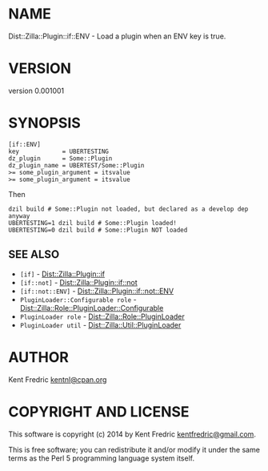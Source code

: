 # NAME

Dist::Zilla::Plugin::if::ENV - Load a plugin when an ENV key is true.

# VERSION

version 0.001001

# SYNOPSIS

    [if::ENV]
    key            = UBERTESTING
    dz_plugin      = Some::Plugin
    dz_plugin_name = UBERTEST/Some::Plugin
    >= some_plugin_argument = itsvalue
    >= some_plugin_argument = itsvalue

Then

    dzil build # Some::Plugin not loaded, but declared as a develop dep anyway
    UBERTESTING=1 dzil build # Some::Plugin loaded!
    UBERTESTING=0 dzil build # Some::Plugin NOT loaded

## SEE ALSO

- `[if]` - [Dist::Zilla::Plugin::if](https://metacpan.org/pod/Dist::Zilla::Plugin::if)
- `[if::not]` - [Dist::Zilla::Plugin::if::not](https://metacpan.org/pod/Dist::Zilla::Plugin::if::not)
- `[if::not::ENV]` - [Dist::Zilla::Plugin::if::not::ENV](https://metacpan.org/pod/Dist::Zilla::Plugin::if::not::ENV)
- `PluginLoader::Configurable role` - [Dist::Zilla::Role::PluginLoader::Configurable](https://metacpan.org/pod/Dist::Zilla::Role::PluginLoader::Configurable)
- `PluginLoader role` - [Dist::Zilla::Role::PluginLoader](https://metacpan.org/pod/Dist::Zilla::Role::PluginLoader)
- `PluginLoader util` - [Dist::Zilla::Util::PluginLoader](https://metacpan.org/pod/Dist::Zilla::Util::PluginLoader)

# AUTHOR

Kent Fredric <kentnl@cpan.org>

# COPYRIGHT AND LICENSE

This software is copyright (c) 2014 by Kent Fredric <kentfredric@gmail.com>.

This is free software; you can redistribute it and/or modify it under
the same terms as the Perl 5 programming language system itself.

